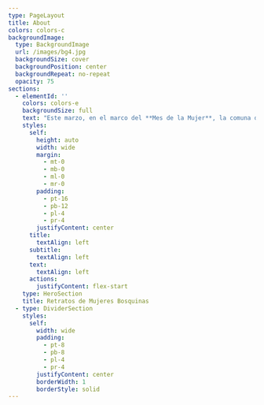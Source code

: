 ```yaml
---
type: PageLayout
title: About
colors: colors-c
backgroundImage:
  type: BackgroundImage
  url: /images/bg4.jpg
  backgroundSize: cover
  backgroundPosition: center
  backgroundRepeat: no-repeat
  opacity: 75
sections:
  - elementId: ''
    colors: colors-e
    backgroundSize: full
    text: "Este marzo, en el marco del **Mes de la Mujer**, la comuna de **El Bosque** lanza un emotivo proyecto para celebrar la diversidad, la fortaleza y el aporte invaluable de las mujeres que dan vida a la comunidad. A través de la iniciativa **\"Retratos de Mujeres Bosquinas\"**, se rendirá homenaje a **2000 vecinas**, capturando sus historias y rostros en una serie de retratos que reflejan la riqueza y pluralidad de su labor.\n\nEl proyecto busca visibilizar a mujeres de todos los ámbitos: **trabajadoras, emprendedoras, estudiantes, cuidadoras, artistas y más**, quienes, con su esfuerzo, compromiso y coraje, construyen día a día una comuna llena de oportunidades e igualdad. Cada retrato será un testimonio de su dedicación y un reconocimiento a su rol fundamental en la sociedad.\n\n**Objetivos del proyecto:**\n\n1.  **Celebrar la diversidad**: Destacar las múltiples identidades y roles que desempeñan las mujeres en El Bosque.\n\n2.  **Promover la igualdad**: Reconocer el aporte de las mujeres en todos los ámbitos de la vida comunal.\n\n3.  **Inspirar a futuras generaciones**: Mostrar ejemplos de resiliencia, esfuerzo y liderazgo femenino.\n\nEste homenaje no solo es una forma de agradecer a las mujeres bosquinas, sino también una invitación a reflexionar sobre la importancia de seguir avanzando hacia una sociedad más justa e inclusiva.\n\n**¡Juntas avanzamos con fuerza de mujer! \U0001F49C**\n\n"
    styles:
      self:
        height: auto
        width: wide
        margin:
          - mt-0
          - mb-0
          - ml-0
          - mr-0
        padding:
          - pt-16
          - pb-12
          - pl-4
          - pr-4
        justifyContent: center
      title:
        textAlign: left
      subtitle:
        textAlign: left
      text:
        textAlign: left
      actions:
        justifyContent: flex-start
    type: HeroSection
    title: Retratos de Mujeres Bosquinas
  - type: DividerSection
    styles:
      self:
        width: wide
        padding:
          - pt-8
          - pb-8
          - pl-4
          - pr-4
        justifyContent: center
        borderWidth: 1
        borderStyle: solid
---
```

